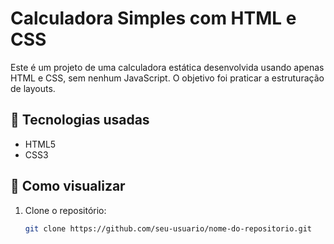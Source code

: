 # Calculadora Simples com HTML e CSS

Este é um projeto de uma calculadora estática desenvolvida usando apenas HTML e CSS, sem nenhum JavaScript. O objetivo foi praticar a estruturação de layouts.

## 📐 Tecnologias usadas

- HTML5
- CSS3

## 📁 Como visualizar

1. Clone o repositório:
   ```bash
   git clone https://github.com/seu-usuario/nome-do-repositorio.git
